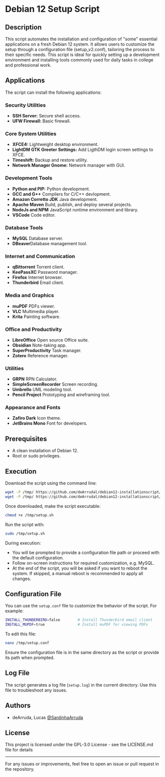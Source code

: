 # Debian 12 Setup Script

## Description
This script automates the installation and configuration of "some" essential applications on a fresh Debian 12 system. It allows users to customize the setup through a configuration file (setup_v2.conf), tailoring the process to their specific needs. This script is ideal for quickly setting up a development environment and installing tools commonly used for daily tasks in college and professional work. 

## Applications
The script can install the following applications:

### Security Utilities
- **SSH Server:** Secure shell access.
- **UFW Firewall:** Basic firewall.
### Core System Utilities
- **XFCE4:** Lightweight desktop environment.
- **LightDM GTK Greeter Settings:** Add LigthDM login screen settings to XFCE.
- **Timeshift:** Backup and restore utility.
- **Network Manager Gnome:** Network manager with GUI.
### Development Tools
- **Python and PIP:** Python development.
- **GCC and G++** Compilers for C/C++ devlopment.
- **Amazon Corretto JDK** Java development.
- **Apache Maven** Build, publish, and deploy several projects.
- **NodeJs and NPM** JavaScript runtime environment and library.
- **VSCode** Code editor.

### Database Tools
- **MySQL** Database server.
- **DBeaver**Database management tool.

### Internet and Communication
- **qBittorrent** Torrent client.
- **KeePassXC** Password manager.
- **Firefox** Internet browser.
- **Thunderbird** Email client.

### Media and Graphics
- **muPDF** PDFs viewer.
- **VLC** Multimedia player.
- **Krita** Painting software.

### Office and Productivity
- **LibreOffice** Open source Office suite.
- **Obsidian** Note-taking app.
- **SuperProductivity** Task manager.
- **Zotero** Reference manager.

### Utilities
- **GRPN** RPN Calculator.
- **SimpleScreenRecorder** Screen recording.
- **Umbrello** UML modeling tool.
- **Pencil Project** Prototyping and wireframing tool.

### Appearance and Fonts
- **Zafiro Dark** Icon theme.
- **JetBrains Mono** Font for developers.

## Prerequisites
- A clean installation of Debian 12.
- Root or sudo privileges.

## Execution
Download the script using the command line:

```bash
wget -P /tmp/ https://github.com/deArrudal/debian12-installationscript/script/setup.sh
wget -P /tmp/ https://github.com/deArrudal/debian12-installationscript/script/setup.conf
```
Once downloaded, make the script executable:

```bash
chmod +x /tmp/setup.sh
```
Run the script with:

```bash
sudo /tmp/setup.sh
```

During execution:
- You will be prompted to provide a configuration file path or proceed with the default configuration.
- Follow on-screen instructions for required customization, e.g. MySQL.
- At the end of the script, you will be asked if you want to reboot the system. If skipped, a manual reboot is recommended to apply all changes.

## Configuration File
You can use the `setup.conf` file to customize the behavior of the script. For example:

```bash
INSTALL_THUNDERBIRD=false        # Install Thunderbird email client
INSTALL_MUPDF=true               # Install muPDF for viewing PDFs
```
To edit this file:

```bash
nano /tmp/setup.conf
```
Ensure the configuration file is in the same directory as the script or provide its path when prompted.

## Log File
The script generates a log file (`setup.log`) in the current directory. Use this file to troubleshoot any issues.

## Authors

 - deArruda, Lucas [@SardinhaArruda](https://twitter.com/SardinhaArruda)


## License

This project is licensed under the GPL-3.0 License - see the LICENSE.md file for details

---

For any issues or improvements, feel free to open an issue or pull request in the repository.